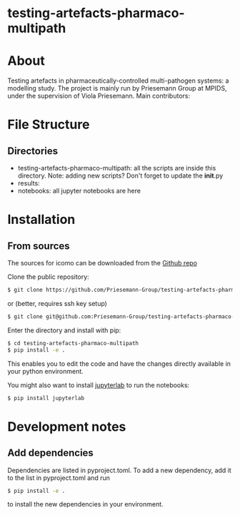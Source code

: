 # testing-artefacts-pharmaco-multipath

# About
Testing artefacts in pharmaceutically-controlled multi-pathogen systems: a modelling study. The project is mainly run by Priesemann Group at MPIDS, under the supervision of Viola Priesemann.
Main contributors: 

# File Structure

## Directories
- testing-artefacts-pharmaco-multipath: all the scripts are inside this directory. Note: adding new scripts? Don't forget to update the __init__.py
- results: 
- notebooks: all jupyter notebooks are here

# Installation

## From sources
The sources for icomo can be downloaded from
the [Github repo](https://github.com/Priesemann-Group/icomo.git)


Clone the public repository:

```bash
$ git clone https://github.com/Priesemann-Group/testing-artefacts-pharmaco-multipath.git
```
or (better, requires ssh key setup)
```bash
$ git clone git@github.com:Priesemann-Group/testing-artefacts-pharmaco-multipath.git
```

Enter the directory and install with pip:

```bash
$ cd testing-artefacts-pharmaco-multipath
$ pip install -e .
```
This enables you to edit the code and have the changes directly available in your python
environment.

You might also want to install [jupyterlab](https://jupyter.org) to run the notebooks:

```bash
$ pip install jupyterlab
```

# Development notes

## Add dependencies

Dependencies are listed in pyproject.toml. To add a new dependency, add it to the list in pyproject.toml 
and run
```bash
$ pip install -e .
```
to install the new dependencies in your environment.
